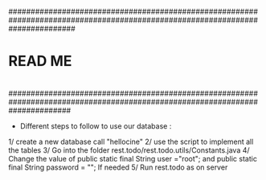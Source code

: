 ###############################################################################################################################
#                                                                                                                                         #
#                                                         READ ME                                                                         #
#                                                                                                                                         #
##############################################################################################################################

- Different steps to follow to use our database : 

1/ create a new database call "hellocine"
2/ use the script to implement all the tables
3/ Go into the folder rest.todo/rest.todo.utils/Constants.java
4/ Change the value of      public static final String user ="root";
                    and     public static final String password = "";
                    If needed
5/ Run rest.todo as on server
